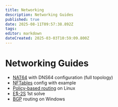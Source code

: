 ```yaml
---
title: Networking
description: Networking Guides
published: true
date: 2025-08-11T09:57:38.892Z
tags: 
editor: markdown
dateCreated: 2025-03-03T10:59:09.800Z
---
```


# Networking Guides

- [NAT64](/networking/nat64) with DNS64 configuration (full topology)
- [NFTables](/networking/nftables) config with example
- [Policy-based routing](/networking/linux-pbr) on Linux
- [E$-2S](/networking/es2s-first) 1st solve
- [BGP](/networking/bgp-windows) routing on Windows